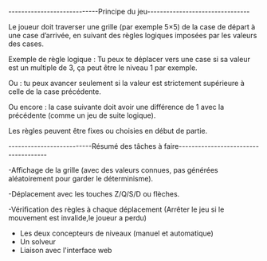 
----------------------------Principe du jeu--------------------------------

Le joueur doit traverser une grille (par exemple 5×5) de la case de départ à une case d’arrivée, en suivant des règles logiques imposées par les valeurs des cases.

Exemple de règle logique :
Tu peux te déplacer vers une case si sa valeur est un multiple de 3, ça peut être le niveau 1 par exemple.

Ou : tu peux avancer seulement si la valeur est strictement supérieure à celle de la case précédente.

Ou encore : la case suivante doit avoir une différence de 1 avec la précédente (comme un jeu de suite logique).

Les règles peuvent être fixes ou choisies en début de partie.


--------------------------Résumé des tâches à faire-------------------------------------

-Affichage de la grille (avec des valeurs connues, pas générées aléatoirement pour garder le déterminisme).

-Déplacement avec les touches Z/Q/S/D ou flèches.

-Vérification des règles à chaque déplacement (Arrêter le jeu si le mouvement est invalide,le joueur a perdu)

- Les deux concepteurs de niveaux (manuel et automatique) 
- Un solveur
- Liaison avec l'interface web
